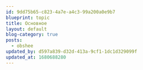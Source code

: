 ```yaml
---
id: 9dd75b65-c823-4a7e-a4c3-99a200a0e9b7
blueprint: topic
title: Основное
layout: default
blog-category: true
posts:
  - obshee
updated_by: d597a839-d32d-413a-9cf1-1dc1d329099f
updated_at: 1680688280
---
```

